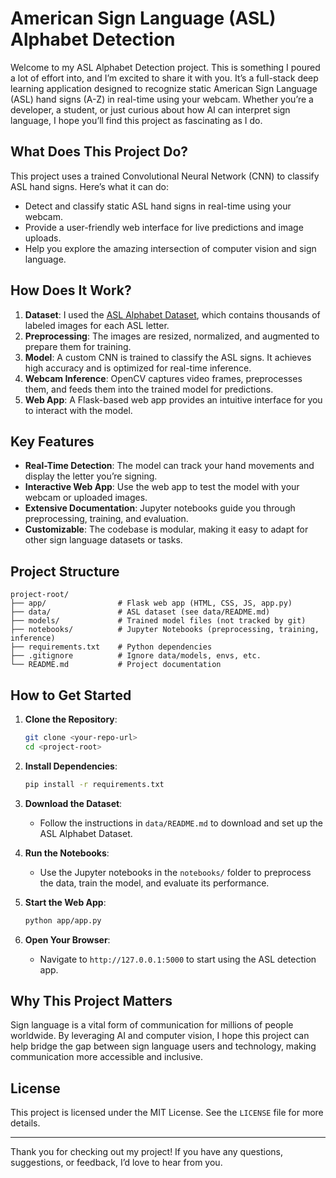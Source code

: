 # American Sign Language (ASL) Alphabet Detection

Welcome to my ASL Alphabet Detection project. This is something I poured a lot of effort into, and I’m excited to share it with you. It’s a full-stack deep learning application designed to recognize static American Sign Language (ASL) hand signs (A-Z) in real-time using your webcam. Whether you’re a developer, a student, or just curious about how AI can interpret sign language, I hope you’ll find this project as fascinating as I do.

## What Does This Project Do?

This project uses a trained Convolutional Neural Network (CNN) to classify ASL hand signs. Here’s what it can do:

- Detect and classify static ASL hand signs in real-time using your webcam.
- Provide a user-friendly web interface for live predictions and image uploads.
- Help you explore the amazing intersection of computer vision and sign language.

## How Does It Work?

1. **Dataset**: I used the [ASL Alphabet Dataset](https://www.kaggle.com/grassknoted/asl-alphabet), which contains thousands of labeled images for each ASL letter.
2. **Preprocessing**: The images are resized, normalized, and augmented to prepare them for training.
3. **Model**: A custom CNN is trained to classify the ASL signs. It achieves high accuracy and is optimized for real-time inference.
4. **Webcam Inference**: OpenCV captures video frames, preprocesses them, and feeds them into the trained model for predictions.
5. **Web App**: A Flask-based web app provides an intuitive interface for you to interact with the model.

## Key Features

- **Real-Time Detection**: The model can track your hand movements and display the letter you’re signing.
- **Interactive Web App**: Use the web app to test the model with your webcam or uploaded images.
- **Extensive Documentation**: Jupyter notebooks guide you through preprocessing, training, and evaluation.
- **Customizable**: The codebase is modular, making it easy to adapt for other sign language datasets or tasks.

## Project Structure

```plaintext
project-root/
├── app/                # Flask web app (HTML, CSS, JS, app.py)
├── data/               # ASL dataset (see data/README.md)
├── models/             # Trained model files (not tracked by git)
├── notebooks/          # Jupyter Notebooks (preprocessing, training, inference)
├── requirements.txt    # Python dependencies
├── .gitignore          # Ignore data/models, envs, etc.
└── README.md           # Project documentation
```

## How to Get Started

1. **Clone the Repository**:

   ```bash
   git clone <your-repo-url>
   cd <project-root>
   ```

2. **Install Dependencies**:

   ```bash
   pip install -r requirements.txt
   ```

3. **Download the Dataset**:
   - Follow the instructions in `data/README.md` to download and set up the ASL Alphabet Dataset.

4. **Run the Notebooks**:
   - Use the Jupyter notebooks in the `notebooks/` folder to preprocess the data, train the model, and evaluate its performance.

5. **Start the Web App**:

   ```bash
   python app/app.py
   ```

6. **Open Your Browser**:
   - Navigate to `http://127.0.0.1:5000` to start using the ASL detection app.

## Why This Project Matters

Sign language is a vital form of communication for millions of people worldwide. By leveraging AI and computer vision, I hope this project can help bridge the gap between sign language users and technology, making communication more accessible and inclusive.

## License

This project is licensed under the MIT License. See the `LICENSE` file for more details.

---

Thank you for checking out my project! If you have any questions, suggestions, or feedback, I’d love to hear from you.
